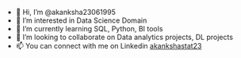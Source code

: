 - 👋 Hi, I’m @akanksha23061995
- 👀 I’m interested in Data Science Domain
- 🌱 I’m currently learning SQL, Python, BI tools
- 💞️ I’m looking to collaborate on Data analytics projects, DL projects
- 📫 You can connect with me on Linkedin [akankshastat23](https://www.linkedin.com/in/akanksha-patil-853413177/)

<!---
akanksha23061995/akanksha23061995 is a ✨ special ✨ repository because its `README.md` (this file) appears on your GitHub profile.
You can click the Preview link to take a look at your changes.
--->
